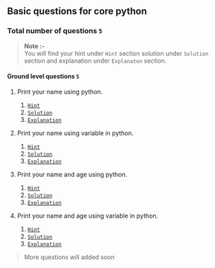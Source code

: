 ## Basic questions for core python

### Total number of questions `5`
> **Note :-**
><br>
> You will find your hint under `Hint` section solution under `Solution` section and explanation under `Explanaton` section.

#### Ground level questions `5`

1. Print your name using python.

    1. [`Hint`]()
    2. [`Solution`]()
    3. [`Explanation`]()

1. Print your name using variable in python.

    1. [`Hint`]()
    2. [`Solution`]()
    3. [`Explanation`]()
    
1. Print your name and age using python.

    1. [`Hint`]()
    2. [`Solution`]()
    3. [`Explanation`]()
    
1. Print your name and age using variable in python.

    1. [`Hint`]()
    2. [`Solution`]()
    3. [`Explanation`]()
    


> More questions will added soon